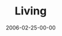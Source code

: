 ---
layout: message
category: message
series: "Full Contact Life"
title: "Living"
date: 2006-02-25-00-00
message_id: 80
audio: "http://s3.amazonaws.com/crossroads-media/media/legacy/mp3/Full_Contact_Life_08_02-26-06_Living.mp3"
audio-duration: ":"
flag: "N"
---